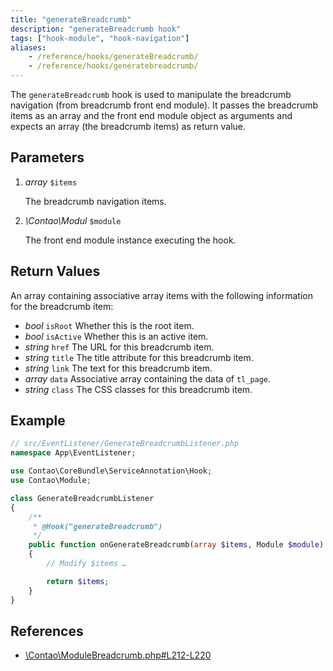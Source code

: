 ```yaml
---
title: "generateBreadcrumb"
description: "generateBreadcrumb hook"
tags: ["hook-module", "hook-navigation"]
aliases:
    - /reference/hooks/generateBreadcrumb/
    - /reference/hooks/generatebreadcrumb/
---
```



The `generateBreadcrumb` hook is used to manipulate the breadcrumb navigation 
(from breadcrumb front end module). It passes the breadcrumb items as an array
and the front end module object as arguments and expects an array (the breadcrumb
items) as return value.


## Parameters

1. *array* `$items`

    The breadcrumb navigation items.

2. *\Contao\Modul* `$module`

    The front end module instance executing the hook.


## Return Values

An array containing associative array items with the following information
for the breadcrumb item:

* *bool* `isRoot` Whether this is the root item.
* *bool* `isActive` Whether this is an active item.
* *string* `href` The URL for this breadcrumb item.
* *string* `title` The title attribute for this breadcrumb item.
* *string* `link` The text for this breadcrumb item.
* *array* `data` Associative array containing the data of `tl_page`.
* *string* `class` The CSS classes for this breadcrumb item.


## Example

```php
// src/EventListener/GenerateBreadcrumbListener.php
namespace App\EventListener;

use Contao\CoreBundle\ServiceAnnotation\Hook;
use Contao\Module;

class GenerateBreadcrumbListener
{
    /**
     * @Hook("generateBreadcrumb")
     */
    public function onGenerateBreadcrumb(array $items, Module $module): array
    {
        // Modify $items …

        return $items;
    }
}
```


## References

* [\Contao\ModuleBreadcrumb.php#L212-L220](https://github.com/contao/contao/blob/4.7.6/core-bundle/src/Resources/contao/modules/ModuleBreadcrumb.php#L212-L220)
